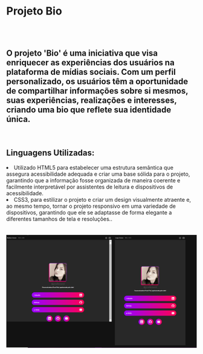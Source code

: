 <h1>Projeto Bio</h1>
<br>
<br>
<h2>O projeto 'Bio' é uma iniciativa que visa enriquecer as experiências dos usuários na plataforma de mídias sociais. Com um perfil personalizado, os usuários têm a oportunidade de compartilhar informações sobre si mesmos, suas experiências, realizações e interesses, criando uma bio que reflete sua identidade única.</h2>
<br>
<h2>Linguagens Utilizadas:</h2>
<lo>
  <li>Utilizado HTML5 para estabelecer uma estrutura semântica que assegura acessibilidade adequada e criar uma base sólida para o projeto, garantindo que a informação fosse organizada de maneira coerente e facilmente interpretável por assistentes de leitura e dispositivos de acessibilidade.</li>
  <li> CSS3, para estilizar o projeto e criar um design visualmente atraente e, ao mesmo tempo, tornar o projeto responsivo em uma variedade de dispositivos, garantindo que ele se adaptasse de forma elegante a diferentes tamanhos de tela e resoluções..</li>
</lo>
<br>
<br>
<img src="https://github.com/Josetelma/Projeto-Bio/blob/main/assets/2.PNG?raw=true)https://github.com/Josetelma/Projeto-Bio/blob/main/assets/2.PNG?raw=true">

